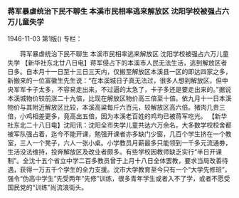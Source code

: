 ### 蒋军暴虐统治下民不聊生  本溪市民相率逃来解放区  沈阳学校被强占六万儿童失学

1946-11-03
第1版()
专栏：

　　蒋军暴虐统治下民不聊生
    本溪市民相率逃来解放区
    沈阳学校被强占六万儿童失学
    【新华社东北廿八日电】蒋军侵占下的本溪市人民无法生活，逃到解放区者日多。自本月十一日至十三日三天内，仅搬至解放区本溪县一区的即达四家之多，新搬来的一位富徽生先生说：“在本溪城日子真无法过，很多人想到解放区，但中央军军卡子太多，不容易走出来，不过逼的太急了，卡子多还是要走出来的。”据说本溪城物价较前涨二十九倍，比现在解放区物价高三倍至十倍。依九月十一日本溪物价与其附近解放区比较，本溪高粱每斤六百元，较解放区高六倍。猪肉几贵三倍，小鸡相差更多，竟高出五倍，因为本溪老百姓的鸡均已被蒋军吃光。
    【新华社东北二十八日电】沈阳讯：沈阳全市失学儿童共达六万余名，大多数学校校舍都被军队强占着，迄今不能开课，勉强开课者亦多缺门少窗，几百个学生挤在一个教室，三人一个凳子，六人一张小桌。小学教员月薪最多只能领到一千多元流通券，生活没法维持，投奔解放区及改业者颇多。有些学校因教师缺乏实行“半日开课制”。全沈十五个省立中学二百多教员曾于上月十八日全体罢教，要求当局改善待遇，获得一万五千个学生的全力支援。沈市大学教育至今只有一个“大学先修班”，强令“伪高中学生”先受两年“先修”训练，很多青年学生或者入不了学，或者不愿受国民党的“训练”尚流浪街头。
